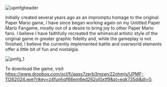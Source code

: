 ![upmfgheader](https://github.com/user-attachments/assets/bffc1602-07b6-4ad6-80e3-179461c727d1)

Initially created several years ago as an impromptu homage to the original Paper Mario game, I have since began working again on my Untitled Paper Mario Fangame, mostly out of a desire to bring joy to other Paper Mario fans. I believe I have faithfully recreated the whimsical artistic style of the original game in greater graphic fidelity and, while the gameplay is not finished, I believe the currently implemented battle and overworld elements offer a little bit of fun and nostalgia.


![pmfg_1](https://github.com/user-attachments/assets/8b2eb95f-d8f8-436f-a592-8db33e38f627)

To download the game, visit https://www.dropbox.com/scl/fi/aqsx7zerb3mswy22ohmjy/UPMF-11262024.exe?rlkey=z4funhqf66em6ed262ol0xtf9&st=eqk735di&dl=0.
